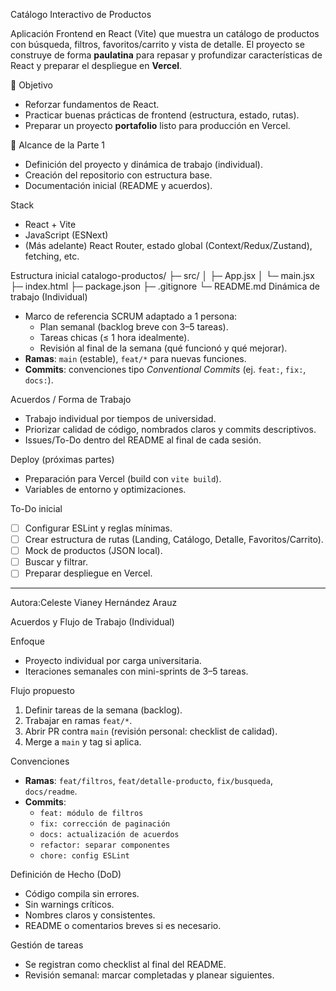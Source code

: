 Catálogo Interactivo de Productos

Aplicación Frontend en React (Vite) que muestra un catálogo de productos con búsqueda, filtros, favoritos/carrito y vista de detalle. El proyecto se construye de forma **paulatina** para repasar y profundizar características de React y preparar el despliegue en **Vercel**.

🎯 Objetivo
- Reforzar fundamentos de React.
- Practicar buenas prácticas de frontend (estructura, estado, rutas).
- Preparar un proyecto **portafolio** listo para producción en Vercel.

🚧 Alcance de la Parte 1
- Definición del proyecto y dinámica de trabajo (individual).
- Creación del repositorio con estructura base.
- Documentación inicial (README y acuerdos).

 Stack
- React + Vite
- JavaScript (ESNext)
- (Más adelante) React Router, estado global (Context/Redux/Zustand), fetching, etc.

Estructura inicial
catalogo-productos/
├─ src/
│ ├─ App.jsx
│ └─ main.jsx
├─ index.html
├─ package.json
├─ .gitignore
└─ README.md
 Dinámica de trabajo (Individual)
- Marco de referencia SCRUM adaptado a 1 persona:
  - Plan semanal (backlog breve con 3–5 tareas).
  - Tareas chicas (≤ 1 hora idealmente).
  - Revisión al final de la semana (qué funcionó y qué mejorar).
- **Ramas**: `main` (estable), `feat/*` para nuevas funciones.
- **Commits**: convenciones tipo *Conventional Commits* (ej. `feat:`, `fix:`, `docs:`).

 Acuerdos / Forma de Trabajo
- Trabajo individual por tiempos de universidad.
- Priorizar calidad de código, nombrados claros y commits descriptivos.
- Issues/To-Do dentro del README al final de cada sesión.

 Deploy (próximas partes)
- Preparación para Vercel (build con `vite build`).
- Variables de entorno y optimizaciones.

 To-Do inicial
- [ ] Configurar ESLint y reglas mínimas.
- [ ] Crear estructura de rutas (Landing, Catálogo, Detalle, Favoritos/Carrito).
- [ ] Mock de productos (JSON local).
- [ ] Buscar y filtrar.
- [ ] Preparar despliegue en Vercel.

---
Autora:Celeste Vianey Hernández Arauz

Acuerdos y Flujo de Trabajo (Individual)

Enfoque
- Proyecto individual por carga universitaria.
- Iteraciones semanales con mini-sprints de 3–5 tareas.

Flujo propuesto
1. Definir tareas de la semana (backlog).
2. Trabajar en ramas `feat/*`.
3. Abrir PR contra `main` (revisión personal: checklist de calidad).
4. Merge a `main` y tag si aplica.

Convenciones
- **Ramas**: `feat/filtros`, `feat/detalle-producto`, `fix/busqueda`, `docs/readme`.
- **Commits**:
  - `feat: módulo de filtros`
  - `fix: corrección de paginación`
  - `docs: actualización de acuerdos`
  - `refactor: separar componentes`
  - `chore: config ESLint`

Definición de Hecho (DoD)
- Código compila sin errores.
- Sin warnings críticos.
- Nombres claros y consistentes.
- README o comentarios breves si es necesario.

 Gestión de tareas
- Se registran como checklist al final del README.
- Revisión semanal: marcar completadas y planear siguientes.